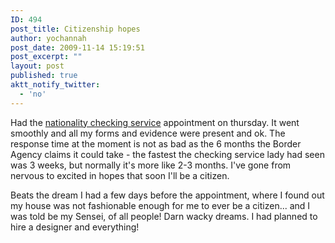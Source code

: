 ```yaml
---
ID: 494
post_title: Citizenship hopes
author: yochannah
post_date: 2009-11-14 15:19:51
post_excerpt: ""
layout: post
published: true
aktt_notify_twitter:
  - 'no'
---
```

Had the <a href="http://www.bia.homeoffice.gov.uk/britishcitizenship/applying/checkingservice/#header1">nationality checking service</a> appointment on thursday. It went smoothly and all my forms and evidence were present and ok. The response time at the moment is not as bad as the 6 months the Border Agency claims it could take - the fastest the checking service lady had seen was 3 weeks, but normally it's more like 2-3 months. I've gone from nervous to excited in hopes that soon I'll be a citizen. 

Beats the dream I had a few days before the appointment, where I found out my house was not fashionable enough for me to ever be a citizen... and I was told be my Sensei, of all people! Darn wacky dreams. I had planned to hire a designer and everything!